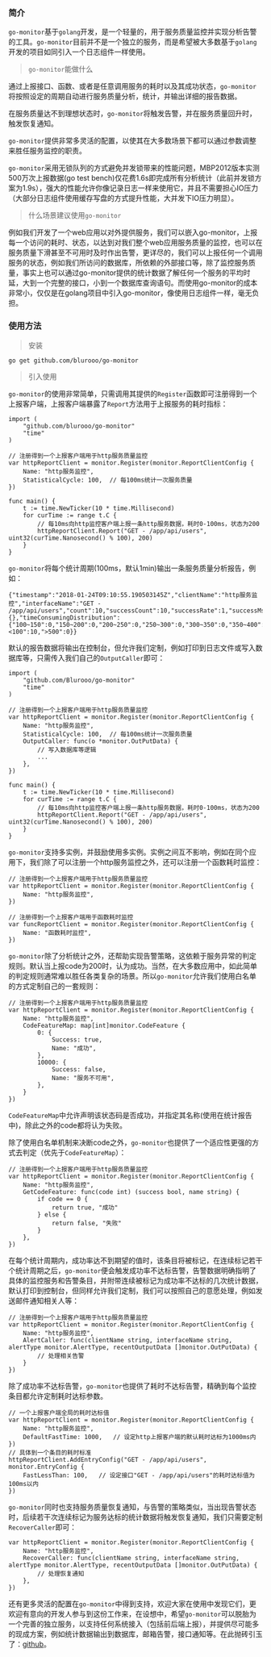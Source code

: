 ### 简介

`go-monitor`基于`golang`开发，是一个轻量的，用于服务质量监控并实现分析告警的工具。`go-monitor`目前并不是一个独立的服务，而是希望被大多数基于`golang`开发的项目如同引入一个日志组件一样使用。

> `go-monitor`能做什么

通过上报接口、函数、或者是任意调用服务的耗时以及其成功状态，`go-monitor`将按照设定的周期自动进行服务质量分析，统计，并输出详细的报告数据。

在服务质量达不到理想状态时，`go-monitor`将触发告警，并在服务质量回升时，触发恢复通知。

`go-monitor`提供非常多灵活的配置，以使其在大多数场景下都可以通过参数调整来胜任服务监控的职责。

`go-monitor`采用无锁队列的方式避免并发锁带来的性能问题，MBP2012版本实测500万次上报数据(go test bench)仅花费1.6s即完成所有分析统计（此前并发锁方案为1.9s），强大的性能允许你像记录日志一样来使用它，并且不需要担心IO压力（大部分日志组件使用缓存写盘的方式提升性能，大并发下IO压力明显）。


> 什么场景建议使用`go-monitor`

例如我们开发了一个web应用以对外提供服务，我们可以嵌入go-monitor，上报每一个访问的耗时、状态，以达到对我们整个web应用服务质量的监控，也可以在服务质量下滑甚至不可用时及时作出告警，更详尽的，我们可以上报任何一个调用服务的状态，例如我们所访问的数据库，所依赖的外部接口等，除了监控服务质量，事实上也可以通过go-monitor提供的统计数据了解任何一个服务的平均时延，大到一个完整的接口，小到一个数据库查询语句。而使用go-monitor的成本非常小，仅仅是在golang项目中引入go-monitor，像使用日志组件一样，毫无负担。


### 使用方法
> 安装

```
go get github.com/blurooo/go-monitor
```

> 引入使用

`go-monitor`的使用非常简单，只需调用其提供的`Register`函数即可注册得到一个上报客户端，上报客户端暴露了`Report`方法用于上报服务的耗时指标：
```
import (
    "github.com/blurooo/go-monitor"
    "time"
)

// 注册得到一个上报客户端用于http服务质量监控
var httpReportClient = monitor.Register(monitor.ReportClientConfig {
    Name: "http服务监控",
    StatisticalCycle: 100,  // 每100ms统计一次服务质量
})

func main() {
    t := time.NewTicker(10 * time.Millisecond)
    for curTime := range t.C {
        // 每10ms向http监控客户端上报一条http服务数据，耗时0-100ms，状态为200
        httpReportClient.Report("GET - /app/api/users", uint32(curTime.Nanosecond() % 100), 200)
    }
}
```
`go-monitor`将每个统计周期(100ms，默认1min)输出一条服务质量分析报告，例如：
```
{"timestamp":"2018-01-24T09:10:55.190503145Z","clientName":"http服务监控","interfaceName":"GET - /app/api/users","count":10,"successCount":10,"successRate":1,"successMsAver":48,"maxMs":98,"minMs":9,"fastCount":10,"fastRate":1,"failCount":0,"failDistribution":{},"timeConsumingDistribution":{"100~150":0,"150~200":0,"200~250":0,"250~300":0,"300~350":0,"350~400":0,"400~450":0,"450~500":0,"<100":10,">500":0}}
```
默认的报告数据将输出在控制台，但允许我们定制，例如打印到日志文件或写入数据库等，只需传入我们自己的`OutputCaller`即可：
```
import (
    "github.com/Blurooo/go-monitor"
    "time"
)

// 注册得到一个上报客户端用于http服务质量监控
var httpReportClient = monitor.Register(monitor.ReportClientConfig {
    Name: "http服务监控",
    StatisticalCycle: 100,  // 每100ms统计一次服务质量
    OutputCaller: func(o *monitor.OutPutData) {
        // 写入数据库等逻辑
        ...
    },
})

func main() {
    t := time.NewTicker(10 * time.Millisecond)
    for curTime := range t.C {
        // 每10ms向http监控客户端上报一条http服务数据，耗时0-100ms，状态为200
        httpReportClient.Report("GET - /app/api/users", uint32(curTime.Nanosecond() % 100), 200)
    }
}
```
`go-monitor`支持多实例，并鼓励使用多实例。实例之间互不影响，例如在同个应用下，我们除了可以注册一个http服务监控之外，还可以注册一个函数耗时监控：
```
// 注册得到一个上报客户端用于http服务质量监控
var httpReportClient = monitor.Register(monitor.ReportClientConfig {
    Name: "http服务监控",
})

// 注册得到一个上报客户端用于函数耗时监控
var funcReportClient = monitor.Register(monitor.ReportClientConfig {
    Name: "函数耗时监控",
})
```
`go-monitor`除了分析统计之外，还帮助实现告警策略，这依赖于服务异常的判定规则。默认当上报code为200时，认为成功。当然，在大多数应用中，如此简单的判定规则通常难以胜任各类复杂的场景。所以`go-monitor`允许我们使用白名单的方式定制自己的一套规则：
```
// 注册得到一个上报客户端用于http服务质量监控
var httpReportClient = monitor.Register(monitor.ReportClientConfig {
    Name: "http服务监控",
    CodeFeatureMap: map[int]monitor.CodeFeature {
        0: {
            Success: true,
            Name: "成功",
        },
        10000: {
            Success: false,
            Name: "服务不可用",
        },
    }
})
```
`CodeFeatureMap`中允许声明该状态码是否成功，并指定其名称(使用在统计报告中)，除此之外的code都将认为失败。

除了使用白名单机制来决断code之外，`go-monitor`也提供了一个适应性更强的方式去判定（优先于`CodeFeatureMap`）：
```
// 注册得到一个上报客户端用于http服务质量监控
var httpReportClient = monitor.Register(monitor.ReportClientConfig {
    Name: "http服务监控",
    GetCodeFeature: func(code int) (success bool, name string) {
        if code == 0 {
            return true, "成功"
        } else {
            return false, "失败"
        }
    },
})
```

在每个统计周期内，成功率达不到期望的值时，该条目将被标记，在连续标记若干个统计周期之后，`go-monitor`便会触发成功率不达标告警，告警数据明确指明了具体的监控服务和告警条目，并附带连续被标记为成功率不达标的几次统计数据，默认打印到控制台，但同样允许我们定制，我们可以按照自己的意愿处理，例如发送邮件通知相关人等：
```
// 注册得到一个上报客户端用于http服务质量监控
var httpReportClient = monitor.Register(monitor.ReportClientConfig {
    Name: "http服务监控",
    AlertCaller: func(clientName string, interfaceName string, alertType monitor.AlertType, recentOutputData []monitor.OutPutData) {
        // 处理相关告警
    }
})
```
除了成功率不达标告警，`go-monitor`也提供了耗时不达标告警，精确到每个监控条目都允许定制耗时达标参数。
```
// 一个上报客户端全局的耗时达标值
var httpReportClient = monitor.Register(monitor.ReportClientConfig {
    Name: "http服务监控",
    DefaultFastTime: 1000,   // 设定http上报客户端的默认耗时达标为1000ms内
})
// 具体到一个条目的耗时标准
httpReportClient.AddEntryConfig("GET - /app/api/users", monitor.EntryConfig {
    FastLessThan: 100,   // 设定接口"GET - /app/api/users"的耗时达标值为100ms以内
})
```
`go-monitor`同时也支持服务质量恢复通知，与告警的策略类似，当出现告警状态时，后续若干次连续标记为服务达标的统计数据将触发恢复通知，我们只需要定制`RecoverCaller`即可：
```
var httpReportClient = monitor.Register(monitor.ReportClientConfig {
    Name: "http服务监控",
    RecoverCaller: func(clientName string, interfaceName string, alertType monitor.AlertType, recentOutputData []monitor.OutPutData) {
        // 处理恢复通知
    },
})
```

还有更多灵活的配置在`go-monitor`中得到支持，欢迎大家在使用中发现它们，更欢迎有意向的开发人参与到这份工作来，在设想中，希望`go-monitor`可以脱胎为一个完善的独立服务，以支持任何系统接入（包括前后端上报），并提供尽可能多的现成方案，例如统计数据输出到数据库，邮箱告警，接口通知等。在此抛砖引玉了：[github](https://github.com/blurooo/go-monitor)。